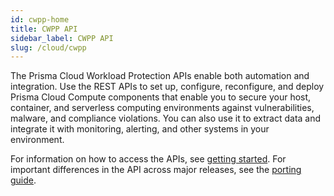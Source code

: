 ```yaml
---
id: cwpp-home
title: CWPP API
sidebar_label: CWPP API
slug: /cloud/cwpp
---
```


The Prisma Cloud Workload Protection APIs enable both automation and integration.
Use the REST APIs to set up, configure, reconfigure, and deploy Prisma Cloud Compute components that enable you to secure your host, container, and serverless computing environments against vulnerabilities, malware, and compliance violations.
You can also use it to extract data and integrate it with monitoring, alerting, and other systems in your environment.

For information on how to access the APIs, see [getting started](https://prisma.pan.dev/docs/cloud/cwpp/cwpp-gs).
For important differences in the API across major releases, see the [porting guide](https://prisma.pan.dev/docs/cloud/cwpp/porting-guide).

